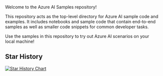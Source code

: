 Welcome to the Azure AI Samples repository!

This repository acts as the top-level directory for Azure AI sample code and examples. It includes notebooks and sample code that contain end-to-end samples as well as smaller code snippets for common developer tasks.

Use the samples in this repository to try out Azure AI scenarios on your local machine!


## Star History

[![Star History Chart](https://api.star-history.com/svg?repos=monuminu/AOAI_Samples&type=Date)](https://star-history.com/#monuminu/AOAI_Samples&Date)

